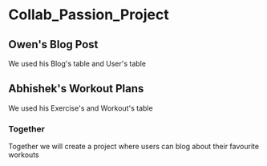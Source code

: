 # Collab_Passion_Project

## Owen's Blog Post
We used his Blog's table and User's table 
## Abhishek's Workout Plans
We used his Exercise's and Workout's table
### Together
Together we will 
create a project where users can blog about their favourite workouts
